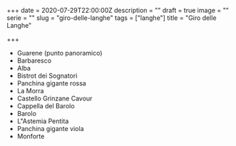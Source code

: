 +++
date = 2020-07-29T22:00:00Z
description = ""
draft = true
image = ""
serie = ""
slug = "giro-delle-langhe"
tags = ["langhe"]
title = "Giro delle Langhe"

+++
* Guarene (punto panoramico)
* Barbaresco
* Alba
* Bistrot dei Sognatori
* Panchina gigante rossa
* La Morra
* Castello Grinzane Cavour
* Cappella del Barolo
* Barolo
* L"Astemia Pentita
* Panchina gigante viola
* Monforte 